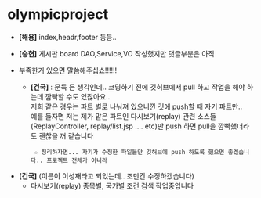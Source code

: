 # olympicproject
+ <b>[해용]</b> index,headr,footer 등등..

+ <b>[승현]</b> 게시판 board DAO,Service,VO 작성했지만 댓글부분은 아직
- 부족한거 있으면 말씀해주십쇼!!!!!!
    - <b>[건국]</b> : 문득 든 생각인데.. 코딩하기 전에 깃허브에서 pull 하고 작업을 해야 하는데 깜빡할 수도 있잖아요..<br>
             저희 같은 경우는 파트 별로 나눠져 있으니깐 깃에 push할 때 자기 파트만..<br>
             예를 들자면 저는 제가 맡은 파트인 다시보기(replay) 관련 소스들(ReplayController, replay/list.jsp .... etc)만 push 하면 pull을 깜빡했더라도 괜찮을 꺼 같습니다
 
           ☆ 정리하자면... 자기가 수정한 파일들만 깃허브에 push 하도록 했으면 좋겠습니다.. 프로젝트 전체가 아니라
+ <b>[건국]</b> (이름이 이성재라고 되있는데.. 조만간 수정하겠습니다)
    - 다시보기(replay) 종목별, 국가별 조건 검색 작업중입니다
